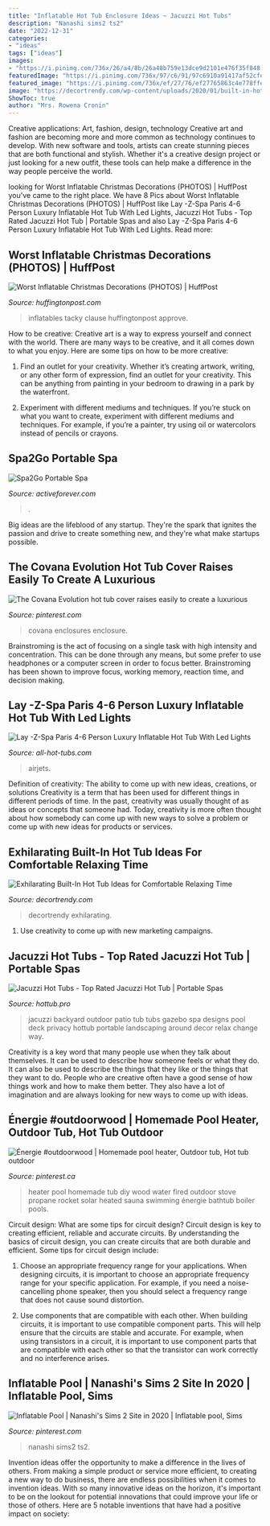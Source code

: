```yaml
---
title: "Inflatable Hot Tub Enclosure Ideas ~ Jacuzzi Hot Tubs"
description: "Nanashi sims2 ts2"
date: "2022-12-31"
categories:
- "ideas"
tags: ["ideas"]
images:
- "https://i.pinimg.com/736x/26/a4/8b/26a48b759e13dce9d2101e476f35f848.jpg"
featuredImage: "https://i.pinimg.com/736x/97/c6/91/97c6910a91417af52cfe0c8d7a14e3dc.jpg"
featured_image: "https://i.pinimg.com/736x/ef/27/76/ef27765863c4e778ffeaf85494f6ab40.jpg"
image: "https://decortrendy.com/wp-content/uploads/2020/01/built-in-hot-tub-9.jpg"
ShowToc: true
author: "Mrs. Rowena Cronin"
---
```



Creative applications: Art, fashion, design, technology
Creative art and fashion are becoming more and more common as technology continues to develop. With new software and tools, artists can create stunning pieces that are both functional and stylish. Whether it's a creative design project or just looking for a new outfit, these tools can help make a difference in the way people perceive the world.

	

		
looking for Worst Inflatable Christmas Decorations (PHOTOS) | HuffPost you've came to the right place. We have 8 Pics about Worst Inflatable Christmas Decorations (PHOTOS) | HuffPost like Lay -Z-Spa Paris 4-6 Person Luxury Inflatable Hot Tub With Led Lights, Jacuzzi Hot Tubs - Top Rated Jacuzzi Hot Tub | Portable Spas and also Lay -Z-Spa Paris 4-6 Person Luxury Inflatable Hot Tub With Led Lights. Read more:
		
    
## Worst Inflatable Christmas Decorations (PHOTOS) | HuffPost

<img loading=lazy src="https://s-i.huffpost.com/gen/906785/images/o-WORSTINFLATABLECHRISTMAS-facebook.jpg" onerror="this.onerror=null;this.src='https://tse4.mm.bing.net/th?id=OIP.maXzl_bsKtDs0jR02hf5vgHaHa&amp;pid=15.1';" alt="Worst Inflatable Christmas Decorations (PHOTOS) | HuffPost">

_Source: huffingtonpost.com_

>inflatables tacky clause huffingtonpost approve. 

	

How to be creative:
Creative art is a way to express yourself and connect with the world. There are many ways to be creative, and it all comes down to what you enjoy. Here are some tips on how to be more creative:
1. Find an outlet for your creativity. Whether it’s creating artwork, writing, or any other form of expression, find an outlet for your creativity. This can be anything from painting in your bedroom to drawing in a park by the waterfront.

2. Experiment with different mediums and techniques. If you’re stuck on what you want to create, experiment with different mediums and techniques. For example, if you’re a painter, try using oil or watercolors instead of pencils or crayons.

    
## Spa2Go Portable Spa

<img loading=lazy src="https://www.activeforever.com/media/catalog/product/cache/1/thumbnail/600x/17f82f742ffe127f42dca9de82fb58b1/0/0/0031897_spa2go-portable-spa.jpeg" onerror="this.onerror=null;this.src='https://tse1.mm.bing.net/th?id=OIP.-VhrhwfBuGhQO6bpeq_nogHaHa&amp;pid=15.1';" alt="Spa2Go Portable Spa">

_Source: activeforever.com_

>. 

	

Big ideas are the lifeblood of any startup. They're the spark that ignites the passion and drive to create something new, and they're what make startups possible.

    
## The Covana Evolution Hot Tub Cover Raises Easily To Create A Luxurious

<img loading=lazy src="https://i.pinimg.com/736x/ef/27/76/ef27765863c4e778ffeaf85494f6ab40.jpg" onerror="this.onerror=null;this.src='https://tse2.mm.bing.net/th?id=OIP.WyhpbGeQppxRsg6c9vBE2wHaE6&amp;pid=15.1';" alt="The Covana Evolution hot tub cover raises easily to create a luxurious">

_Source: pinterest.com_

>covana enclosures enclosure. 

	

Brainstroming is the act of focusing on a single task with high intensity and concentration. This can be done through any means, but some prefer to use headphones or a computer screen in order to focus better. Brainstroming has been shown to improve focus, working memory, reaction time, and decision making.

    
## Lay -Z-Spa Paris 4-6 Person Luxury Inflatable Hot Tub With Led Lights

<img loading=lazy src="https://all-hot-tubs.com/sites/default/files/products-images/2020-12/152226/152226-129513.jpg" onerror="this.onerror=null;this.src='https://tse2.mm.bing.net/th?id=OIP.2WUcvCH_hnslN7le5QD6ZQHaE7&amp;pid=15.1';" alt="Lay -Z-Spa Paris 4-6 Person Luxury Inflatable Hot Tub With Led Lights">

_Source: all-hot-tubs.com_

>airjets. 

	

Definition of creativity: The ability to come up with new ideas, creations, or solutions
Creativity is a term that has been used for different things in different periods of time. In the past, creativity was usually thought of as ideas or concepts that someone had. Today, creativity is more often thought about how somebody can come up with new ways to solve a problem or come up with new ideas for products or services.

    
## Exhilarating Built-In Hot Tub Ideas For Comfortable Relaxing Time

<img loading=lazy src="https://decortrendy.com/wp-content/uploads/2020/01/built-in-hot-tub-9.jpg" onerror="this.onerror=null;this.src='https://tse3.mm.bing.net/th?id=OIP.CRq9LkhBsmFcLqmUwRFrJwDMEy&amp;pid=15.1';" alt="Exhilarating Built-In Hot Tub Ideas for Comfortable Relaxing Time">

_Source: decortrendy.com_

>decortrendy exhilarating. 

	

1. Use creativity to come up with new marketing campaigns.

    
## Jacuzzi Hot Tubs - Top Rated Jacuzzi Hot Tub | Portable Spas

<img loading=lazy src="https://hottub.pro/wp-content/uploads/2016/08/JACUZZE-HOT-TUBS.jpg" onerror="this.onerror=null;this.src='https://tse1.mm.bing.net/th?id=OIP.U0rHbKDYeBvwOTa2fJkWDQHaFa&amp;pid=15.1';" alt="Jacuzzi Hot Tubs - Top Rated Jacuzzi Hot Tub | Portable Spas">

_Source: hottub.pro_

>jacuzzi backyard outdoor patio tub tubs gazebo spa designs pool deck privacy hottub portable landscaping around decor relax change way. 

	

Creativity is a key word that many people use when they talk about themselves. It can be used to describe how someone feels or what they do. It can also be used to describe the things that they like or the things that they want to do. People who are creative often have a good sense of how things work and how to make them better. They also have a lot of imagination and are always looking for new ways to come up with ideas.

    
## Énergie #outdoorwood | Homemade Pool Heater, Outdoor Tub, Hot Tub Outdoor

<img loading=lazy src="https://i.pinimg.com/736x/26/a4/8b/26a48b759e13dce9d2101e476f35f848.jpg" onerror="this.onerror=null;this.src='https://tse1.mm.bing.net/th?id=OIP.q9gpfisethAhLIJbDX8LwwHaJ4&amp;pid=15.1';" alt="Énergie #outdoorwood | Homemade pool heater, Outdoor tub, Hot tub outdoor">

_Source: pinterest.ca_

>heater pool homemade tub diy wood water fired outdoor stove propane rocket solar heated sauna swimming énergie bathtub boiler pools. 

	

Circuit design: What are some tips for circuit design?
Circuit design is key to creating efficient, reliable and accurate circuits. By understanding the basics of circuit design, you can create circuits that are both durable and efficient. Some tips for circuit design include:
1. Choose an appropriate frequency range for your applications. When designing circuits, it is important to choose an appropriate frequency range for your specific application. For example, if you need a noise-cancelling phone speaker, then you should select a frequency range that does not cause sound distortion.

2. Use components that are compatible with each other. When building circuits, it is important to use compatible component parts. This will help ensure that the circuits are stable and accurate. For example, when using transistors in a circuit, it is important to use component parts that are compatible with each other so that the transistor can work correctly and no interference arises.


    
## Inflatable Pool | Nanashi&#039;s Sims 2 Site In 2020 | Inflatable Pool, Sims

<img loading=lazy src="https://i.pinimg.com/736x/97/c6/91/97c6910a91417af52cfe0c8d7a14e3dc.jpg" onerror="this.onerror=null;this.src='https://tse2.mm.bing.net/th?id=OIP.T3_ArkWNIqTAVDmXARNwjQHaEO&amp;pid=15.1';" alt="Inflatable Pool | Nanashi&#039;s Sims 2 Site in 2020 | Inflatable pool, Sims">

_Source: pinterest.com_

>nanashi sims2 ts2. 

	

Invention ideas offer the opportunity to make a difference in the lives of others. From making a simple product or service more efficient, to creating a new way to do business, there are endless possibilities when it comes to invention ideas. With so many innovative ideas on the horizon, it's important to be on the lookout for potential innovations that could improve your life or those of others. Here are 5 notable inventions that have had a positive impact on society: 
